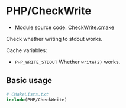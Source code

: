<!-- This is auto-generated file. -->
# PHP/CheckWrite

* Module source code: [CheckWrite.cmake](https://github.com/petk/php-build-system/blob/master/cmake/cmake/modules/PHP/CheckWrite.cmake)

Check whether writing to stdout works.

Cache variables:

* `PHP_WRITE_STDOUT`
  Whether `write(2)` works.

## Basic usage

```cmake
# CMakeLists.txt
include(PHP/CheckWrite)
```

